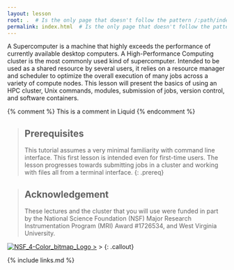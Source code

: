 ```yaml
---
layout: lesson
root: .  # Is the only page that doesn't follow the pattern /:path/index.html
permalink: index.html  # Is the only page that doesn't follow the pattern /:path/index.html
---
```

A Supercomputer is a machine that highly exceeds the performance of currently available desktop computers.
A High-Performance Computing cluster is the most commonly used kind of supercomputer.
Intended to be used as a shared resource by several users, it relies on a resource manager and scheduler to optimize the overall execution of many jobs across a variety of compute nodes. This lesson will present the basics of using an HPC cluster, Unix commands, modules, submission of jobs, version control, and software containers.

<!-- this is an html comment -->

{% comment %} This is a comment in Liquid {% endcomment %}

> ## Prerequisites
>
> This tutorial assumes a very minimal familiarity with command line interface. This first lesson is intended even for first-time users. The lesson progresses towards submitting jobs in a cluster and working with files all from a terminal interface.
{: .prereq}


> ## Acknowledgement
>
> These lectures and the cluster that you will use were funded in part by the
> National Science Foundation (NSF) Major Research Instrumentation Program
> (MRI) Award #1726534, and West Virginia University.
>
><a href="{{ page.root }}/fig/NSF_4-Color_bitmap_Logo.png">
  <img src="{{ page.root }}/fig/NSF_4-Color_bitmap_Logo.png" alt="NSF_4-Color_bitmap_Logo" />
></a>
>
{: .callout}

{% include links.md %}
